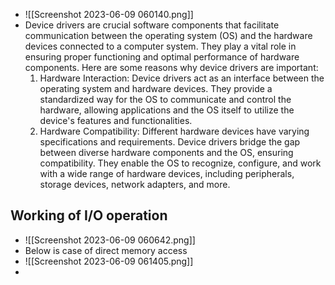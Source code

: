 - ![[Screenshot 2023-06-09 060140.png]]
- Device drivers are crucial software components that facilitate communication between the operating system (OS) and the hardware devices connected to a computer system. They play a vital role in ensuring proper functioning and optimal performance of hardware components. Here are some reasons why device drivers are important:
	1. Hardware Interaction: Device drivers act as an interface between the operating system and hardware devices. They provide a standardized way for the OS to communicate and control the hardware, allowing applications and the OS itself to utilize the device's features and functionalities.
	2. Hardware Compatibility: Different hardware devices have varying specifications and requirements. Device drivers bridge the gap between diverse hardware components and the OS, ensuring compatibility. They enable the OS to recognize, configure, and work with a wide range of hardware devices, including peripherals, storage devices, network adapters, and more.

## Working of I/O operation
- ![[Screenshot 2023-06-09 060642.png]]
- Below is case of direct memory access
- ![[Screenshot 2023-06-09 061405.png]]
- 